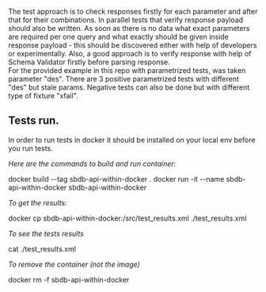 The test approach is to check responses firstly for each parameter and after that for their combinations.
In parallel tests that verify response payload should also be written. 
As soon as there is no data what exact parameters are required per one query and what exactly should be given inside response payload - this should be discovered either with help of developers or experimentally.
Also, a good approach is to verify response with help of Schema Validator firstly before parsing response.  
For the provided example in this repo with parametrized tests, was taken parameter "des". 
There are 3 positive parametrized tests with different "des" but stale params.
Negative tests can also be done but with different type of fixture "xfail". 

## **Tests run.**

In order to run tests in docker it should be installed on your local env before you run tests. 

_Here are the commands to build and run container:_ 

docker build --tag sbdb-api-within-docker .
docker run -it --name sbdb-api-within-docker sbdb-api-within-docker

_To get the results:_ 

docker cp sbdb-api-within-docker:/src/test_results.xml ./test_results.xml

_To see the tests results_ 

cat ./test_results.xml

_To remove the container (not the image)_

docker rm -f sbdb-api-within-docker